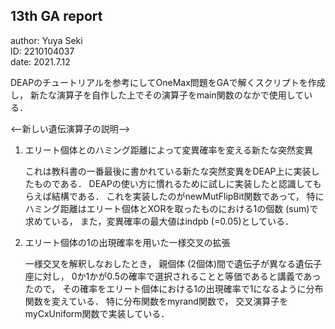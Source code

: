 ## 13th GA report  
author: Yuya Seki  
    ID: 2210104037  
  date: 2021.7.12  

DEAPのチュートリアルを参考にしてOneMax問題をGAで解くスクリプトを作成し，
新たな演算子を自作した上でその演算子をmain関数のなかで使用している．

<--新しい遺伝演算子の説明-->
1. エリート個体とのハミング距離によって変異確率を変える新たな突然変異

   これは教科書の一番最後に書かれている新たな突然変異をDEAP上に実装したものである．
   DEAPの使い方に慣れるために試しに実装したと認識してもらえば結構である．
   これを実装したのがnewMutFlipBit関数であって，
   特にハミング距離はエリート個体とXORを取ったものにおける1の個数 (sum)で求めている，
   また，変異確率の最大値はindpb (=0.05)としている．

2. エリート個体の1の出現確率を用いた一様交叉の拡張

   一様交叉を解釈しなおしたとき，
   親個体 (2個体)間で遺伝子が異なる遺伝子座に対し，
   0か1かが0.5の確率で選択されることと等価であると講義であったので，
   その確率をエリート個体における1の出現確率で1になるように分布関数を変えている．
   特に分布関数をmyrand関数で，
   交叉演算子をmyCxUniform関数で実装している．
